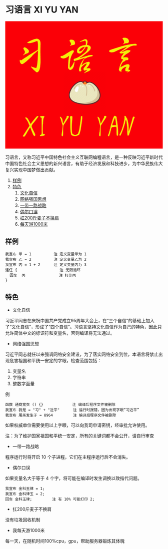 # 习语言 XI YU YAN

<p align="center">
  <img src="xiyuyan.png"/>
</p>


习语言，又称习近平中国特色社会主义互联网编程语言，是一种反映习近平新时代中国特色社会主义思想的新兴语言，有助于经济发展和科技进步，为中华民族伟大复兴实现中国梦做出贡献。

1. [样例](#样例)
2. [特色](#特色)
	1. [文化自信](#文化自信)
	2. [网络强国思想](#网络强国思想)
	3. [一带一路战略](#一带一路战略)
	4. [偶尔口误](#偶尔口误)
	5. [扛200斤麦子不换肩](#扛200斤麦子不换肩)
	6. [每天游1000米](#每天游1000米)

## 样例

```
我宣布 甲 = 1          注 定义变量甲为 1
我宣布 乙 = 2          注 定义变量乙为 2
我宣布 丙 = 1 + 2      注 定义变量丙为 3
连任 {                   注 无限循环
  回车  丙               注 打印丙 
}
```

## 特色

+ <a name="文化自信">文化自信</a>

习近平同志在庆祝中国共产党成立95周年大会上，在“三个自信”的基础上加入了“文化自信”，形成了“四个自信”。习语言坚持文化自信作为自己的特色，因此只允许简体中文的标识符和变量名，否则编译将无法通过。

+ <a name="网络强国思想">网络强国思想</a>

习近平同志就任以来强调网络安全建设，为了落实网络安全到位，本语言将禁止出现危害祖国和平统一安定的字眼，检查范围包括：

1. 变量名
2. 字符串
3. 整数字面量

例

```
函数 通商宽衣 () {}             注 编译后程序文件被删除
我宣布 我是 = "习" + "近平"      注 运行时报错，因为出现字眼“习近平”
我宣布 屠杀发生于 = 8964         注 编译后程序文件被删除
```

如果权威单位需要使用以上字眼，可以向我司申请密钥，经审批允许使用。

注：为了维护国家祖国和平统一安定，所有的关键词都不会公开，请自行审查

+ <a name="一带一路战略">一带一路战略</a>

程序运行时将开启 10 个子进程，它们在主程序运行后不会消失。

+ <a name="偶尔口误">偶尔口误</a>

如果变量名大于等于 4 个字，将可能在编译时发生调换以致指代问题。

```
我宣布 金科玉律 = 1;
我宣布 金科律玉 = 2;
回车 金科玉律;         注 有 10% 可能打印 2;
```

+ <a name="扛200斤麦子不换肩">扛200斤麦子不换肩</a>

没有垃圾回收机制

+ <a name="每天游1000米">我每天游1000米</a>

每一天，在随机时间100%cpu，gpu，帮助服务器锻炼其体魄


